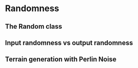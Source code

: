 # Randomness

## The Random class

## Input randomness vs output randomness

## Terrain generation with Perlin Noise